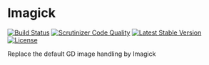 # Imagick

[![Build Status](https://scrutinizer-ci.com/g/ColdTrick/imagick/badges/build.png?b=master)](https://scrutinizer-ci.com/g/ColdTrick/imagick/build-status/master)
[![Scrutinizer Code Quality](https://scrutinizer-ci.com/g/ColdTrick/imagick/badges/quality-score.png?b=master)](https://scrutinizer-ci.com/g/ColdTrick/imagick/?branch=master)
[![Latest Stable Version](https://poser.pugx.org/coldtrick/imagick/v/stable.svg)](https://packagist.org/packages/coldtrick/imagick)
[![License](https://poser.pugx.org/coldtrick/imagick/license.svg)](https://packagist.org/packages/coldtrick/imagick)

Replace the default GD image handling by Imagick
